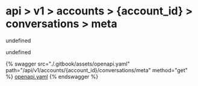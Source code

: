 # api > v1 > accounts > {account_id} > conversations > meta

undefined

undefined


{% swagger src="./.gitbook/assets/openapi.yaml" path="/api/v1/accounts/{account_id}/conversations/meta" method="get" %}
[openapi.yaml](<./.gitbook/assets/openapi.yaml>)
{% endswagger %}